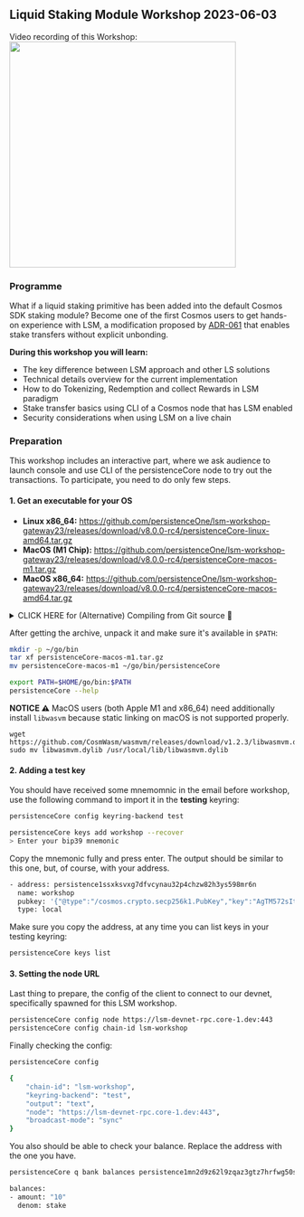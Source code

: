 ## Liquid Staking Module Workshop 2023-06-03

Video recording of this Workshop: <br/>
<a href="https://www.youtube.com/watch?v=MTEOv4WMVtM">
<img width="400px" src="https://i.ibb.co/JcGQSnv/Screenshot-2023-06-09-at-10-22-33.png" />
</a>

### Programme

What if a liquid staking primitive has been added into the default Cosmos SDK staking module? Become one of the first Cosmos users to get hands-on experience with LSM, a modification proposed by [ADR-061](https://docs.cosmos.network/v0.47/architecture/adr-061-liquid-staking) that enables stake transfers without explicit unbonding.

**During this workshop you will learn:**
* The key difference between LSM approach and other LS solutions
* Technical details overview for the current implementation
* How to do Tokenizing, Redemption and collect Rewards in LSM paradigm
* Stake transfer basics using CLI of a Cosmos node that has LSM enabled
* Security considerations when using LSM on a live chain

### Preparation

This workshop includes an interactive part, where we ask audience to launch console and use CLI of the persistenceCore node to try out the transactions. To participate, you need to do only few steps.

#### 1. Get an executable for your OS

* **Linux x86_64:** https://github.com/persistenceOne/lsm-workshop-gateway23/releases/download/v8.0.0-rc4/persistenceCore-linux-amd64.tar.gz
* **MacOS (M1 Chip):** https://github.com/persistenceOne/lsm-workshop-gateway23/releases/download/v8.0.0-rc4/persistenceCore-macos-m1.tar.gz
* **MacOS x86_64:** https://github.com/persistenceOne/lsm-workshop-gateway23/releases/download/v8.0.0-rc4/persistenceCore-macos-amd64.tar.gz

<details>
<summary>CLICK HERE for (Alternative) Compiling from Git source 🚀</summary>
<br>
Ensure having Go at least 1.19: https://dl.golang.org

```bash
git clone https://github.com/persistenceOne/persistenceCore.git
cd persistenceCore
git checkout v8.0.0-rc4
go install -mod=readonly ./cmd/persistenceCore

# if it fails, try:
LEDGER_ENABLED=false && make install
```

The executable **persistenceCore** will be available in your `$HOME/go/bin`, you may want to add it to `$PATH`:

```bash
export PATH=$HOME/go/bin:$PATH
persistenceCore --help
```

</details>

After getting the archive, unpack it and make sure it's available in `$PATH`:

```bash
mkdir -p ~/go/bin
tar xf persistenceCore-macos-m1.tar.gz
mv persistenceCore-macos-m1 ~/go/bin/persistenceCore

export PATH=$HOME/go/bin:$PATH
persistenceCore --help
```

**NOTICE ⚠️** MacOS users (both Apple M1 and x86_64) need additionally install `libwasvm` because static linking on macOS is not supported properly.

```
wget https://github.com/CosmWasm/wasmvm/releases/download/v1.2.3/libwasmvm.dylib
sudo mv libwasmvm.dylib /usr/local/lib/libwasmvm.dylib
```

#### 2. Adding a test key

You should have received some mnemomnic in the email before workshop, use the following command to import it in the **testing** keyring:

```bash
persistenceCore config keyring-backend test
```

```bash
persistenceCore keys add workshop --recover
> Enter your bip39 mnemonic

```

Copy the mnemonic fully and press enter. The output should be similar to this one, but, of course, with your address.

```bash
- address: persistence1ssxksvxg7dfvcynau32p4chzw82h3ys598mr6n
  name: workshop
  pubkey: '{"@type":"/cosmos.crypto.secp256k1.PubKey","key":"AgTM572sItbocQ//1rBLnfbRCF/9NgkA22HOlPYXPuRS"}'
  type: local
```

Make sure you copy the address, at any time you can list keys in your testing keyring:

```bash
persistenceCore keys list
```

#### 3. Setting the node URL

Last thing to prepare, the config of the client to connect to our devnet, specifically spawned for this LSM workshop.

```bash
persistenceCore config node https://lsm-devnet-rpc.core-1.dev:443
persistenceCore config chain-id lsm-workshop
```

Finally checking the config:

```bash
persistenceCore config

{
	"chain-id": "lsm-workshop",
	"keyring-backend": "test",
	"output": "text",
	"node": "https://lsm-devnet-rpc.core-1.dev:443",
	"broadcast-mode": "sync"
}
```

You also should be able to check your balance. Replace the address with the one you have. 

```bash
persistenceCore q bank balances persistence1mn2d9z62l9zqaz3gtz7hrfwg50sclrr7agrkmm

balances:
- amount: "10"
  denom: stake
```
